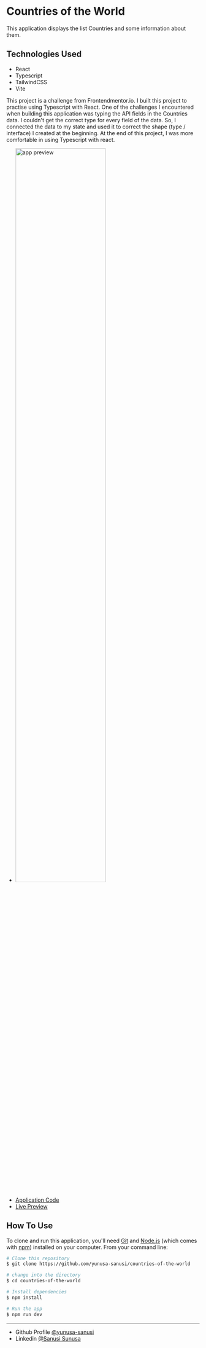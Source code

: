 # Countries of the World

This application displays the list Countries and some information about them.

## Technologies Used

- React
- Typescript
- TailwindCSS
- Vite

This project is a challenge from Frontendmentor.io. I built this project to practise using Typescript with React. One of the challenges I encountered when building this application was typing the API fields in the Countries data. I couldn't get the correct type for every field of the data. So, I connected the data to my state and used it to correct the shape (type / interface) I created at the beginning. At the end of this project, I was more comfortable in using Typescript with react.

- <img src='rest-countries.gif' alt='app preview' width='70%' />
- [Application Code](https://github.com/yunusa-sanusi/countries-of-the-world)
- [Live Preview]()

## How To Use

<!-- Example: -->

To clone and run this application, you'll need [Git](https://git-scm.com) and [Node.js](https://nodejs.org/en/download/) (which comes with [npm](http://npmjs.com)) installed on your computer. From your command line:

```bash
# Clone this repository
$ git clone https://github.com/yunusa-sanusi/countries-of-the-world

# change into the directory
$ cd countries-of-the-world

# Install dependencies
$ npm install

# Run the app
$ npm run dev
```

<hr />

- Github Profile [@yunusa-sanusi](https://github.com/yunusa-sanusi)
- Linkedin [@Sanusi Sunusa](https://linkedin.com/in/sanusi-yunusa)

